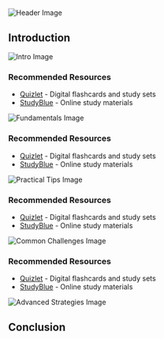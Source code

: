 # 


![Header Image](https://fal.media/files/tiger/xotZq7wVbCh9dcetUlUMV.png)

## Introduction


![Intro Image](https://fal.media/files/rabbit/4j00Ad7C6-K6ryqJynyih.png)



### Recommended Resources
- [Quizlet](https://quizlet.com/) - Digital flashcards and study sets
- [StudyBlue](https://www.studyblue.com/) - Online study materials


![Fundamentals Image](https://fal.media/files/panda/Ga-naiS29UakhyIZ_kGhO.png)



### Recommended Resources
- [Quizlet](https://quizlet.com/) - Digital flashcards and study sets
- [StudyBlue](https://www.studyblue.com/) - Online study materials


![Practical Tips Image](https://fal.media/files/lion/1yuaiVJFlIDMuOjhA-UfE.png)



### Recommended Resources
- [Quizlet](https://quizlet.com/) - Digital flashcards and study sets
- [StudyBlue](https://www.studyblue.com/) - Online study materials


![Common Challenges Image](https://fal.media/files/kangaroo/vrsvmQpj0t8sGg3I0wXb3.png)



### Recommended Resources
- [Quizlet](https://quizlet.com/) - Digital flashcards and study sets
- [StudyBlue](https://www.studyblue.com/) - Online study materials


![Advanced Strategies Image](https://fal.media/files/penguin/OVL5xXzteI-uBzZnkhsDo.png)

## Conclusion

